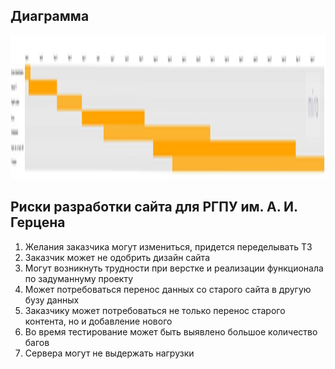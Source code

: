 ## Диаграмма 

[<img src="https://github.com/herzenuni/gantt-diagramm-ShekhovtcovaE/blob/master/gantt_pic.jpg" alt="gantt" width="4000px" height="230px"/>](https://github.com/herzenuni/gantt-diagramm-ShekhovtcovaE/blob/master/gantt_pic.jpg)

## Риски разработки сайта для РГПУ им. А. И. Герцена

1. Желания заказчика могут измениться, придется переделывать ТЗ
2. Заказчик может не одобрить дизайн сайта
2. Могут возникнуть трудности при верстке и реализации функционала по задуманнуму проекту
3. Может потребоваться перенос данных со старого сайта в другую бузу данных
4. Заказчику может потребоваться не только перенос старого контента, но и добавление нового
5. Во время тестирование может быть выявлено большое количество багов
6. Сервера могут не выдержать нагрузки
